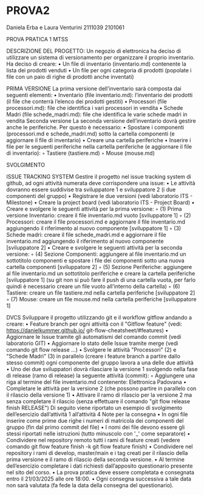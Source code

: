 # PROVA2
Daniela Erba e Laura Venturini
2111039 
2101061

PROVA PRATICA 1 MTSS

DESCRIZIONE DEL PROGETTO: 
Un negozio di elettronica ha deciso di utilizzare un sistema di versionamento per organizzare il
proprio inventario.
Ha deciso di creare:
• Un file di inventario (inventario.md) contenente la lista dei prodotti venduti
• Un file per ogni categoria di prodotti (popolate i file con un paio di righe di prodotti anche
inventati)

PRIMA VERSIONE
La prima versione dell’inventario sarà composta dai seguenti elementi:
• Inventario (file inventario.md): l’inventario dei prodotti (il file che conterrà l’elenco dei prodotti
gestiti)
• Processori (file processori.md): file che identifica i vari processori in vendita
• Schede Madri (file schede_madri.md): file che identifica le varie schede madri in vendita
Seconda versione
La seconda versione dell’inventario dovrà gestire anche le periferiche.
Per questo è necessario:
• Spostare i componenti (processori.md e schede_madri.md) sotto la cartella componenti (e
aggiornare il file di inventario)
• Creare una cartella periferiche
• Inserire i file per le seguenti periferiche nella cartella periferiche (e aggiornare il file di
inventario):
◦ Tastiere (tastiere.md)
◦ Mouse (mouse.md)

SVOLGIMENTO 

ISSUE TRACKING SYSTEM
Gestire il progetto nel issue tracking system di github, ad ogni attività numerata deve
corrispondere una issue:
• Le attività dovranno essere suddivise tra sviluppatore 1 e sviluppatore 2 (i due componenti del
gruppo)
• Registrare le due versioni (vedi laboratorio ITS - Milestone)
• Creare la project board (vedi laboratorio ITS - Project Board)
• Creare e svolgere le seguenti attività per la prima versione:
◦ (1) Prima versione Inventario: creare il file inventario.md vuoto [sviluppatore 1]
◦ (2) Processori: creare il file processori.md e aggiornare il file inventario.md aggiungendo il
riferimento al nuovo componente [sviluppatore 1]
◦ (3) Schede madri: creare il file schede_madri.md e aggiornare il file inventario.md
aggiungendo il riferimento al nuovo componente [sviluppatore 2]
• Creare e svolgere le seguenti attività per la seconda versione:
◦ (4) Sezione Componenti: aggiungere al file inventario.md un sottotitolo componenti e
spostare i file dei componenti sotto una nuova cartella componenti [sviluppatore 2]
◦ (5) Sezione Periferiche: aggiungere al file inventario.md un sottotitolo periferiche e creare la
cartella periferiche [sviluppatore 1] (su git non si può fare il push di una cartella vuota, per
farlo quindi è necessario creare un file vuoto all’interno della cartella)
◦ (6) Tastiere: creare un file tastiere.md nella cartella periferiche [sviluppatore 2]
◦ (7) Mouse: creare un file mouse.md nella cartella periferiche [sviluppatore 1]

DVCS
Sviluppare il progetto utilizzando git e il workflow gitflow andando a creare:
• Feature branch per ogni attività con il "Gitflow feature" (vedi: https://danielkummer.github.io/
git-flow-cheatsheet/#features)
• Aggiornare le Issue tramite gli automatismi del comando commit (vedi laboratorio GIT)
• Aggiornare lo stato delle Issue tramite merge (vedi comando git flow release …)
• Svolgere le attività "Processori" (2) e "Schede Madri" (3) in parallelo (creare i feature branch a
partire dallo stesso commit) ogni componente del gruppo lavora a una delle due attività
• Uno dei due sviluppatori dovrà rilasciare la versione 1 svolgendo nella fase di release (ramo di
release) la seguente attività (commit):
◦ Aggiungere una riga al termine del file inventario.md contenente: Elettronica Padovana
• Completare le attività per la versione 2 (che possono partire in parallelo con il rilascio della
versione 1)
• Attivare il ramo di rilascio per la versione 2 ma senza completare il rilascio (senza effettuare il
comando "git flow release finish RELEASE")
Di seguito viene riportato un esempio di svolgimento dell’esercizio dall’attività 1 all’attività 4
Note per la consegna
• In ogni file inserire come prime due righe i numeri di matricola dei componenti del
gruppo (fin dal primo commit del file)
• I nomi dei file devono essere gli stessi riportati nelle istruzioni (tutto minuscolo con '_' come
separatore)
• Condividere nel repository remoto tutti i rami di feature creati (vedere comando git flow
feature finish -k git flow feature finish)
• Condividere nel repository i rami di develop, master/main e i tag creati per il rilascio della
prima versione e il ramo di rilascio della seconda versione.
• Al termine dell’esercizio completare i dati richiesti dall’apposito questionario presente nel sito
del corso.
• La prova pratica deve essere completata e consegnata entro il 21/03/2025 alle ore 18:00.
• Ogni consegna successiva a tale data non sarà valutata (fa fede la data della consegna del
questionario).